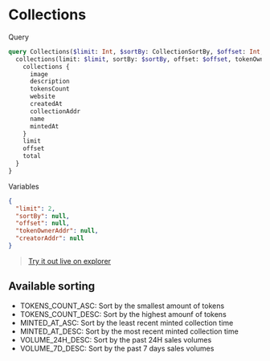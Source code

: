 # Collections

Query
```graphql
query Collections($limit: Int, $sortBy: CollectionSortBy, $offset: Int, $tokenOwnerAddr: String, $creatorAddr: String) {
  collections(limit: $limit, sortBy: $sortBy, offset: $offset, tokenOwnerAddr: $tokenOwnerAddr, creatorAddr: $creatorAddr) {
    collections {
      image
      description
      tokensCount
      website
      createdAt
      collectionAddr
      name
      mintedAt
    }
    limit
    offset
    total
  }
}
```

Variables
```json
{
  "limit": 2,
  "sortBy": null,
  "offset": null,
  "tokenOwnerAddr": null,
  "creatorAddr": null
}
```

> [Try it out live on explorer](https://studio.apollographql.com/sandbox/explorer?endpoint=https%3A%2F%2Fconstellations-api.mainnet.stargaze-apis.com%2Fgraphql&explorerURLState=N4IgJg9gxgrgtgUwHYBcQC4QEcYIE4CeABAMIQA25CUKAlhEgM4AUAJObXLSukQJKoANEVaMIeFACECvMpWp0GAZXFSCw1hABmWxgh78hIlBADWyAPIB3JPgCCYMHl5KUeWkgDmGqHgQBDEzwHJxc3D08ASiJgAB0kIiIoCioaeiZmDi4Ddk5uYTEJaV5RVWlhbV19Esq9FGETcyRrW2DHZ2MzSxt7duFfAKCQjtYBwPFh6LiExKSUhXTGGPjZ2c5-TwQV1aIwBEZfWgAHRSRt1cbkRjIYVHPZqwQAI0ZuLZnVsZQEMDsUe8SyXkaQYwwBRCQ-kQ4K4qB%2Bf3uAF97lluPdavp7iYUP5yNtkUhESBBCAAG7%2Bdz%2BJ5URgYEDTRKxECo-4YIgAJkE2yZhTUTN4SBglC5MyZGNZAqF5BFjJAl2aPTaTn5EKlMqITK%2BE3aKsFlHiRJJB3cJzpIERQA)

## Available sorting

- TOKENS_COUNT_ASC: Sort by the smallest amount of tokens
- TOKENS_COUNT_DESC: Sort by the highest amounf of tokens
- MINTED_AT_ASC: Sort by the least recent minted collection time
- MINTED_AT_DESC: Sort by the most recent minted collection time
- VOLUME_24H_DESC: Sort by the past 24H sales volumes
- VOLUME_7D_DESC: Sort by the past 7 days sales volumes
